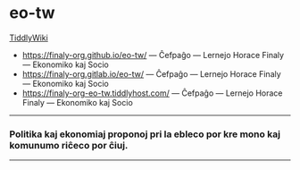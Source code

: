 # eo-tw

<a href="https://tiddlywiki.com/" rel="noopener noreferrer" target="_blank"> TiddlyWiki</a>

* https://finaly-org.github.io/eo-tw/ — Ĉefpaĝo — Lernejo Horace Finaly — Ekonomiko kaj Socio
* https://finaly-org.gitlab.io/eo-tw/ — Ĉefpaĝo — Lernejo Horace Finaly — Ekonomiko kaj Socio
* https://finaly-org-eo-tw.tiddlyhost.com/ — Ĉefpaĝo — Lernejo Horace Finaly — Ekonomiko kaj Socio

---

### Politika kaj ekonomiaj proponoj pri la ebleco por kre mono kaj komunumo riĉeco por ĉiuj.

---
